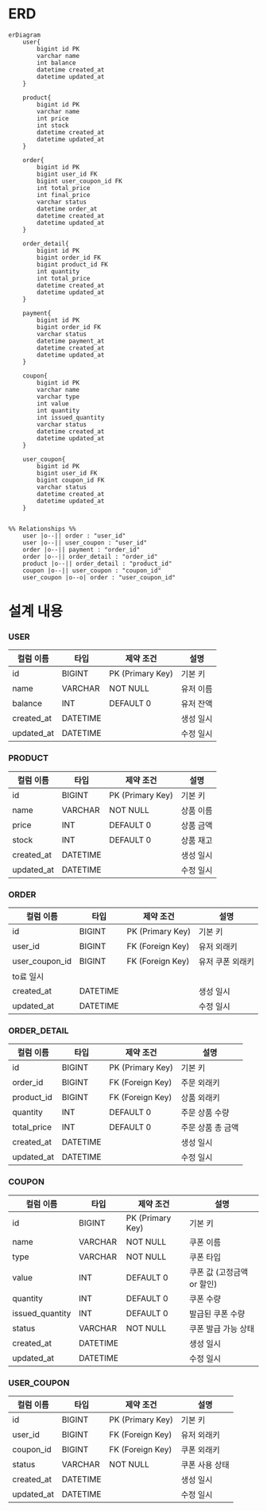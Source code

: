 <h1>ERD</h1>

```mermaid
erDiagram
    user{
        bigint id PK
        varchar name
        int balance
        datetime created_at
        datetime updated_at
    }

    product{
        bigint id PK
        varchar name
        int price
        int stock
        datetime created_at
        datetime updated_at
    }

    order{
        bigint id PK
        bigint user_id FK
        bigint user_coupon_id FK
        int total_price
        int final_price
        varchar status
        datetime order_at
        datetime created_at
        datetime updated_at
    }

    order_detail{
        bigint id PK
        bigint order_id FK
        bigint product_id FK
        int quantity
        int total_price
        datetime created_at
        datetime updated_at
    }

    payment{
        bigint id PK
        bigint order_id FK
        varchar status
        datetime payment_at
        datetime created_at
        datetime updated_at
    }

    coupon{
        bigint id PK
        varchar name
        varchar type
        int value
        int quantity
        int issued_quantity
        varchar status
        datetime created_at
        datetime updated_at
    }

    user_coupon{
        bigint id PK
        bigint user_id FK
        bigint coupon_id FK
        varchar status
        datetime created_at
        datetime updated_at
    }


%% Relationships %%
    user |o--|| order : "user_id"
    user |o--|| user_coupon : "user_id"
    order |o--|| payment : "order_id"
    order |o--|| order_detail : "order_id"
    product |o--|| order_detail : "product_id"
    coupon |o--|| user_coupon : "coupon_id"
    user_coupon |o--o| order : "user_coupon_id"
```

<h1>설계 내용</h1>

### USER
| 컬럼 이름    | 타입      | 제약 조건                  | 설명     |
|--------------|-----------|---------------------------|-----------|
| id           | BIGINT    | PK (Primary Key)          | 기본 키   |
| name         | VARCHAR   | NOT NULL                  | 유저 이름 |
| balance      | INT       | DEFAULT 0                 | 유저 잔액 |
| created_at   | DATETIME  |                           | 생성 일시 |
| updated_at   | DATETIME  |                           | 수정 일시 |

### PRODUCT
| 컬럼 이름    | 타입      | 제약 조건                  | 설명     |
|--------------|-----------|---------------------------|-----------|
| id           | BIGINT    | PK (Primary Key)          | 기본 키   |
| name         | VARCHAR   | NOT NULL                  | 상품 이름 |
| price        | INT       | DEFAULT 0                 | 상품 금액 |
| stock        | INT       | DEFAULT 0                 | 상품 재고 |
| created_at   | DATETIME  |                           | 생성 일시 |
| updated_at   | DATETIME  |                           | 수정 일시 |

### ORDER
| 컬럼 이름    | 타입      | 제약 조건                  | 설명     |
|--------------|-----------|---------------------------|-----------|
| id           | BIGINT    | PK (Primary Key)          | 기본 키   |
| user_id         | BIGINT   | FK (Foreign Key)  | 유저 외래키 |
| user_coupon_id  | BIGINT   | FK (Foreign Key)  | 유저 쿠폰 외래키 |
| to료 일시 |
| created_at   | DATETIME  |                           | 생성 일시 |
| updated_at   | DATETIME  |                           | 수정 일시 |

### ORDER_DETAIL
| 컬럼 이름    | 타입      | 제약 조건                  | 설명     |
|--------------|-----------|---------------------------|-----------|
| id           | BIGINT    | PK (Primary Key)          | 기본 키   |
| order_id     | BIGINT   | FK (Foreign Key)           | 주문 외래키 |
| product_id   | BIGINT   | FK (Foreign Key)           | 상품 외래키 |
| quantity     | INT       |  DEFAULT 0                | 주문 상품 수량 |
| total_price  | INT       |  DEFAULT 0                | 주문 상품 총 금액 |
| created_at   | DATETIME  |                           | 생성 일시 |
| updated_at   | DATETIME  |                           | 수정 일시 |

### COUPON
| 컬럼 이름    | 타입      | 제약 조건                  | 설명     |
|--------------|-----------|---------------------------|-----------|
| id           | BIGINT    | PK (Primary Key)          | 기본 키   |
| name         | VARCHAR   |  NOT NULL                 | 쿠폰 이름 |
| type         | VARCHAR   |  NOT NULL                 | 쿠폰 타입 |
| value        | INT       |  DEFAULT 0                | 쿠폰 값 (고정금액 or 할인) |
| quantity     | INT       |  DEFAULT 0                | 쿠폰 수량 |
| issued_quantity      | INT       |  DEFAULT 0        | 발급된 쿠폰 수량 |
| status      | VARCHAR       | NOT NULL               | 쿠폰 발급 가능 상태  |
| created_at   | DATETIME  |                           | 생성 일시 |
| updated_at   | DATETIME  |                           | 수정 일시 |

### USER_COUPON
| 컬럼 이름    | 타입      | 제약 조건                  | 설명     |
|--------------|-----------|---------------------------|-----------|
| id           | BIGINT    | PK (Primary Key)          | 기본 키   |
| user_id      | BIGINT   |  FK (Foreign Key)          | 유저 외래키 |
| coupon_id    | BIGINT   |  FK (Foreign Key)          | 쿠폰 외래키 |
| status      | VARCHAR    | NOT NULL                 | 쿠폰 사용 상태 |
| created_at   | DATETIME  |                           | 생성 일시 |
| updated_at   | DATETIME  |                           | 수정 일시 |
















